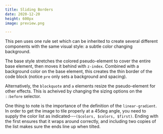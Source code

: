 ```yaml
---
title: Sliding Borders
date: 2020-12-20
height: 600px
image: preview.png

---
```


This pen uses one rule set which can be inherited to create several different
components with the same visual style: a subtle color changing background.

The base style stretches the colored pseudo-element to cover the entire base
element, then moves it behind with `z-index`. Combined with a background color
on the base element, this creates the thin border of the code block (notice
`pre` only sets a background and spacing).

Alternatively, the `blockquote` and `a` elements resize the pseudo-element for
other effects. This is acheived by changing the sizing options on the
`::before` selector.

One thing to note is the importance of the definition of the `linear-gradient`.
In order to get the image to tile properly at a 45deg angle, you need to supply
the color list as indicated---`($colors, $colors, $first)`. Ending with the
first ensures that it wraps around correctly, and including two copies of the
list makes sure the ends line up when tilted.
